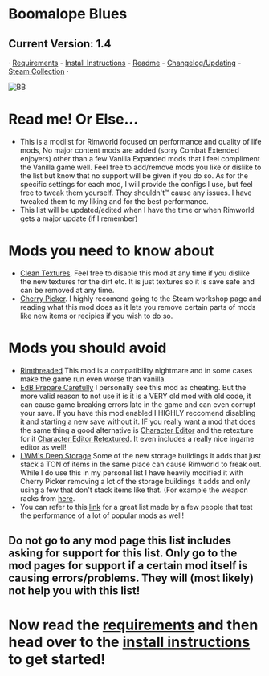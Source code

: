 # Boomalope Blues
## Current Version: 1.4
· [Requirements](https://github.com/H0wd3n/Boomalope-Blues/blob/main/Requirements.md) - [Install Instructions](https://github.com/H0wd3n/Boomalope-Blues/blob/main/Install-Instructions.md) - [Readme](https://github.com/H0wd3n/Boomalope-Blues/blob/main/README.md) - [Changelog/Updating](https://github.com/H0wd3n/Boomalope-Blues/blob/main/Updating%20-%20Changelog.md) - [Steam Collection](https://steamcommunity.com/sharedfiles/filedetails/?id=2950431243) ·

![BB](https://user-images.githubusercontent.com/75699296/227034836-9c82db9c-cf2b-439e-bd17-44eb2a3317e7.png)

# Read me! Or Else...
- This is a modlist for Rimworld focused on performance and quality of life mods, No major content mods are added (sorry Combat Extended enjoyers) other than a few Vanilla Expanded mods that I feel compliment the Vanilla game well. Feel free to add/remove mods you like or dislike to the list but know that no support will be given if you do so. As for the specific settings for each mod, I will provide the configs I use, but feel free to tweak them yourself. They shouldn't™ cause any issues. I have tweaked them to my liking and for the best performance.
- This list will be updated/edited when I have the time or when Rimworld gets a major update (if I remember)

# Mods you need to know about

- [Clean Textures](https://steamcommunity.com/sharedfiles/filedetails/?id=2865361569&searchtext=clean). Feel free to disable this mod at any time if you dislike the new textures for the dirt etc. It is just textures so it is save safe and can be removed at any time.
- [Cherry Picker](https://steamcommunity.com/sharedfiles/filedetails/?id=2633276599). I highly recomend going to the Steam workshop page and reading what this mod does as it lets you remove certain parts of mods like new items or recipies if you wish to do so.

# Mods you should avoid

- [Rimthreaded](https://steamcommunity.com/sharedfiles/filedetails/?id=2222907981&searchtext=rimthreaded) This mod is a compatibility nightmare and in some cases make the game run even worse than vanilla.
- [EdB Prepare Carefully](https://steamcommunity.com/sharedfiles/filedetails/?id=735106432&searchtext=prepare+carefully) I personally see this mod as cheating. But the more valid reason to not use it is it is a VERY old mod with old code, it can cause game breaking errors late in the game and can even corrupt your save. If you have this mod enabled I HIGHLY reccomend disabling it and starting a new save without it. IF you really want a mod that does the same thing a good alternative is [Character Editor](https://steamcommunity.com/sharedfiles/filedetails/?id=1874644848&searchtext=character+editor) and the retexture for it [Character Editor Retextured](https://steamcommunity.com/sharedfiles/filedetails/?id=2855844396&searchtext=character+editor). It even includes a really nice ingame editor as well!
- [LWM's Deep Storage](https://steamcommunity.com/sharedfiles/filedetails/?id=1617282896&searchtext=deep+storage) Some of the new storage buildings it adds that just stack a TON of items in the same place can cause Rimworld to freak out. While I do use this in my personal list I have heavily modified it with Cherry Picker removing a lot of the storage buildings it adds and only using a few that don't stack items like that. (For example the weapon racks from [here](https://steamcommunity.com/sharedfiles/filedetails/?id=2788630748&searchtext=weapon+racks).
- You can refer to this [link](https://docs.google.com/spreadsheets/d/1HqoGCdgd_UQlrDRXmMn0j92FT2Qv3lcnlg1JyRow8Cg/edit#gid=1731985214) for a great list made by a few people that test the performance of a lot of popular mods as well!

## Do not go to any mod page this list includes asking for support for this list. Only go to the mod pages for support if a certain mod itself is causing errors/problems. They will (most likely) not help you with this list!

# Now read the [requirements](https://github.com/H0wd3n/Boomalope-Blues/blob/main/Requirements.md) and then head over to the [install instructions](https://github.com/H0wd3n/Boomalope-Blues/blob/main/Install-Instructions.md) to get started!
